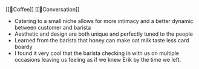 [[🌰Coffee]] [[🌳Conversation]]
- Catering to a small niche allows for more intimacy and a better dynamic between customer and barista
- Aesthetic and design are both unique and perfectly tuned to the people
- Learned from the barista that honey can make oat milk taste less card boardy
- I found it very cool that the barista checking in with us on multiple occasions leaving us feeling as if we knew Erik by the time we left.